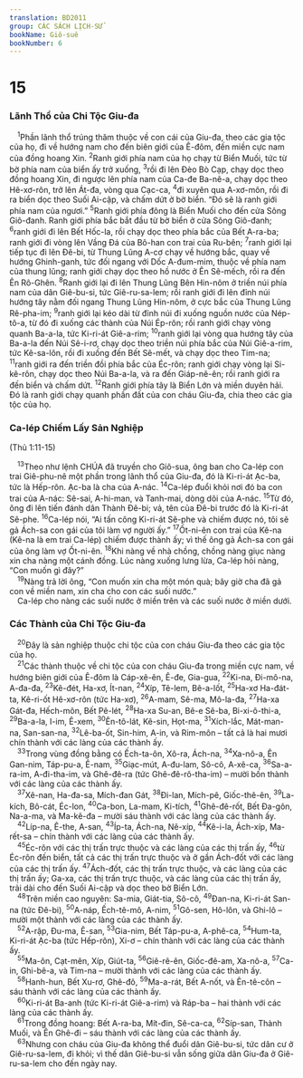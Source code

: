 ```yaml
---
translation: BD2011
group: CÁC SÁCH LỊCH-SỬ
bookName: Giô-suê 
bookNumber: 6
---
```


<div class="title"><h1>15</h1><h3>Lãnh Thổ của Chi Tộc Giu-đa</h3></div>
<span class="verse gios_15_1"> <sup>1</sup>Phần lãnh thổ trúng thăm thuộc về con cái của Giu-đa, theo các gia tộc của họ, đi về hướng nam cho đến biên giới của Ê-đôm, đến miền cực nam của đồng hoang Xin. </span>
<span class="verse gios_15_2"><sup>2</sup>Ranh giới phía nam của họ chạy từ Biển Muối, tức từ bờ phía nam của biển ấy trở xuống, </span>
<span class="verse gios_15_3"><sup>3</sup>rồi đi lên Ðèo Bò Cạp, chạy dọc theo đồng hoang Xin, đi ngược lên phía nam của Ca-đe Ba-nê-a, chạy dọc theo Hê-xơ-rôn, trở lên Át-đa, vòng qua Cạc-ca, </span>
<span class="verse gios_15_4"><sup>4</sup>đi xuyên qua A-xơ-môn, rồi đi ra biển dọc theo Suối Ai-cập, và chấm dứt ở bờ biển. “Ðó sẽ là ranh giới phía nam của ngươi.” </span>
<span class="verse gios_15_5"><sup>5</sup>Ranh giới phía đông là Biển Muối cho đến cửa Sông Giô-đanh. Ranh giới phía bắc bắt đầu từ bờ biển ở cửa Sông Giô-đanh; </span>
<span class="verse gios_15_6"><sup>6</sup>ranh giới đi lên Bết Hốc-la, rồi chạy dọc theo phía bắc của Bết A-ra-ba; ranh giới đi vòng lên Vầng Ðá của Bô-han con trai của Ru-bên; </span>
<span class="verse gios_15_7"><sup>7</sup>ranh giới lại tiếp tục đi lên Ðê-bi, từ Thung Lũng A-cơ chạy về hướng bắc, quay về hướng Ghinh-ganh, tức đối ngang với Dốc A-đum-mim, thuộc về phía nam của thung lũng; ranh giới chạy dọc theo hồ nước ở Ên Sê-mếch, rồi ra đến Ên Rô-Ghên. </span>
<span class="verse gios_15_8"><sup>8</sup>Ranh giới lại đi lên Thung Lũng Bên Hin-nôm ở triền núi phía nam của dân Giê-bu-si, tức Giê-ru-sa-lem; rồi ranh giới đi lên đỉnh núi hướng tây nằm đối ngang Thung Lũng Hin-nôm, ở cực bắc của Thung Lũng Rê-pha-im; </span>
<span class="verse gios_15_9"><sup>9</sup>ranh giới lại kéo dài từ đỉnh núi đi xuống nguồn nước của Nép-tô-a, từ đó đi xuống các thành của Núi Ép-rôn; rồi ranh giới chạy vòng quanh Ba-a-la, tức Ki-ri-át Giê-a-rim; </span>
<span class="verse gios_15_10"><sup>10</sup>ranh giới lại vòng qua hướng tây của Ba-a-la đến Núi Sê-i-rơ, chạy dọc theo triền núi phía bắc của Núi Giê-a-rim, tức Kê-sa-lôn, rồi đi xuống đến Bết Sê-mết, và chạy dọc theo Tim-na; </span>
<span class="verse gios_15_11"><sup>11</sup>ranh giới ra đến triền đồi phía bắc của Éc-rôn; ranh giới chạy vòng lại Si-kê-rôn, chạy dọc theo Núi Ba-a-la, và ra đến Giáp-nê-ên; rồi ranh giới ra đến biển và chấm dứt. </span>
<span class="verse gios_15_12"><sup>12</sup>Ranh giới phía tây là Biển Lớn và miền duyên hải. Ðó là ranh giới chạy quanh phần đất của con cháu Giu-đa, chia theo các gia tộc của họ.<br/></span>
<div class="title"><h3>Ca-lép Chiếm Lấy Sản Nghiệp</h3><p>(Thủ 1:11-15)</p></div>
<span class="verse gios_15_13"> <sup>13</sup>Theo như lệnh CHÚA đã truyền cho Giô-sua, ông ban cho Ca-lép con trai Giê-phu-nê một phần trong lãnh thổ của Giu-đa, đó là Ki-ri-át Ạc-ba, tức là Hếp-rôn. Ạc-ba là cha của A-nác. </span>
<span class="verse gios_15_14"><sup>14</sup>Ca-lép đuổi khỏi nơi đó ba con trai của A-nác: Sê-sai, A-hi-man, và Tanh-mai, dòng dõi của A-nác. </span>
<span class="verse gios_15_15"><sup>15</sup>Từ đó, ông đi lên tiến đánh dân Thành Ðê-bi; vả, tên của Ðê-bi trước đó là Ki-ri-át Sê-phe. </span>
<span class="verse gios_15_16"><sup>16</sup>Ca-lép nói, “Ai tấn công Ki-ri-át Sê-phe và chiếm được nó, tôi sẽ gả Ách-sa con gái của tôi làm vợ người ấy.” </span>
<span class="verse gios_15_17"><sup>17</sup>Ốt-ni-ên con trai của Kê-na (Kê-na là em trai Ca-lép) chiếm được thành ấy; vì thế ông gả Ách-sa con gái của ông làm vợ Ốt-ni-ên. </span>
<span class="verse gios_15_18"><sup>18</sup>Khi nàng về nhà chồng, chồng nàng giục nàng xin cha nàng một cánh đồng. Lúc nàng xuống lưng lừa, Ca-lép hỏi nàng, “Con muốn gì đây?”<br/></span>
<span class="verse gios_15_19"> <sup>19</sup>Nàng trả lời ông, “Con muốn xin cha một món quà; bây giờ cha đã gả con về miền nam, xin cha cho con các suối nước.”<br/> Ca-lép cho nàng các suối nước ở miền trên và các suối nước ở miền dưới.<br/></span>
<div class="title"><h3>Các Thành của Chi Tộc Giu-đa</h3></div>
<span class="verse gios_15_20"> <sup>20</sup>Ðây là sản nghiệp thuộc chi tộc của con cháu Giu-đa theo các gia tộc của họ.<br/></span>
<span class="verse gios_15_21"> <sup>21</sup>Các thành thuộc về chi tộc của con cháu Giu-đa trong miền cực nam, về hướng biên giới của Ê-đôm là Cáp-xê-ên, Ê-đe, Gia-gua, </span>
<span class="verse gios_15_22"><sup>22</sup>Ki-na, Ði-mô-na, A-đa-đa, </span>
<span class="verse gios_15_23"><sup>23</sup>Kê-đét, Ha-xơ, Ít-nan, </span>
<span class="verse gios_15_24"><sup>24</sup>Xíp, Tê-lem, Bê-a-lốt, </span>
<span class="verse gios_15_25"><sup>25</sup>Ha-xơ Ha-đát-ta, Kê-ri-ốt Hê-xơ-rôn (tức Ha-xơ), </span>
<span class="verse gios_15_26"><sup>26</sup>A-mam, Sê-ma, Mô-la-đa, </span>
<span class="verse gios_15_27"><sup>27</sup>Ha-xa Gát-đa, Hếch-môn, Bết Pê-lét, </span>
<span class="verse gios_15_28"><sup>28</sup>Ha-xa Su-an, Bê-e Sê-ba, Bi-xi-ô-thi-a, </span>
<span class="verse gios_15_29"><sup>29</sup>Ba-a-la, I-im, Ê-xem, </span>
<span class="verse gios_15_30"><sup>30</sup>Ên-tô-lát, Kê-sin, Họt-ma, </span>
<span class="verse gios_15_31"><sup>31</sup>Xích-lắc, Mát-man-na, San-san-na, </span>
<span class="verse gios_15_32"><sup>32</sup>Lê-ba-ốt, Sin-him, A-in, và Rim-môn – tất cả là hai mươi chín thành với các làng của các thành ấy.<br/></span>
<span class="verse gios_15_33"> <sup>33</sup>Trong vùng đồng bằng có Ếch-ta-ôn, Xô-ra, Ách-na, </span>
<span class="verse gios_15_34"><sup>34</sup>Xa-nô-a, Ên Gan-nim, Táp-pu-a, Ê-nam, </span>
<span class="verse gios_15_35"><sup>35</sup>Giạc-mút, A-đu-lam, Sô-cô, A-xê-ca, </span>
<span class="verse gios_15_36"><sup>36</sup>Sa-a-ra-im, A-đi-tha-im, và Ghê-đê-ra (tức Ghê-đê-rô-tha-im) – mười bốn thành với các làng của các thành ấy.<br/></span>
<span class="verse gios_15_37"> <sup>37</sup>Xê-nan, Ha-đa-sa, Mích-đan Gát, </span>
<span class="verse gios_15_38"><sup>38</sup>Ði-lan, Mích-pê, Giốc-thê-ên, </span>
<span class="verse gios_15_39"><sup>39</sup>La-kích, Bô-cát, Éc-lon, </span>
<span class="verse gios_15_40"><sup>40</sup>Ca-bon, La-mam, Ki-tích, </span>
<span class="verse gios_15_41"><sup>41</sup>Ghê-đê-rốt, Bết Ða-gôn, Na-a-ma, và Ma-kê-đa – mười sáu thành với các làng của các thành ấy.<br/></span>
<span class="verse gios_15_42"> <sup>42</sup>Líp-na, Ê-the, A-san, </span>
<span class="verse gios_15_43"><sup>43</sup>Íp-ta, Ách-na, Nê-xíp, </span>
<span class="verse gios_15_44"><sup>44</sup>Kê-i-la, Ách-xíp, Ma-rết-sa – chín thành với các làng của các thành ấy.<br/></span>
<span class="verse gios_15_45"> <sup>45</sup>Éc-rôn với các thị trấn trực thuộc và các làng của các thị trấn ấy, </span>
<span class="verse gios_15_46"><sup>46</sup>từ Éc-rôn đến biển, tất cả các thị trấn trực thuộc và ở gần Ách-đốt với các làng của các thị trấn ấy. </span>
<span class="verse gios_15_47"><sup>47</sup>Ách-đốt, các thị trấn trực thuộc, và các làng của các thị trấn ấy; Ga-xa, các thị trấn trực thuộc, và các làng của các thị trấn ấy, trải dài cho đến Suối Ai-cập và dọc theo bờ Biển Lớn.<br/></span>
<span class="verse gios_15_48"> <sup>48</sup>Trên miền cao nguyên: Sa-mia, Giát-tia, Sô-cô, </span>
<span class="verse gios_15_49"><sup>49</sup>Ðan-na, Ki-ri-át San-na (tức Ðê-bi), </span>
<span class="verse gios_15_50"><sup>50</sup>A-náp, Ếch-tê-mô, A-nim, </span>
<span class="verse gios_15_51"><sup>51</sup>Gô-sen, Hô-lôn, và Ghi-lô – mười một thành với các làng của các thành ấy.<br/></span>
<span class="verse gios_15_52"> <sup>52</sup>A-rập, Ðu-ma, Ê-san, </span>
<span class="verse gios_15_53"><sup>53</sup>Gia-nim, Bết Táp-pu-a, A-phê-ca, </span>
<span class="verse gios_15_54"><sup>54</sup>Hum-ta, Ki-ri-át Ạc-ba (tức Hếp-rôn), Xi-ơ – chín thành với các làng của các thành ấy.<br/></span>
<span class="verse gios_15_55"> <sup>55</sup>Ma-ôn, Cạt-mên, Xíp, Giút-ta, </span>
<span class="verse gios_15_56"><sup>56</sup>Giê-rê-ên, Giốc-đê-am, Xa-nô-a, </span>
<span class="verse gios_15_57"><sup>57</sup>Ca-in, Ghi-bê-a, và Tim-na – mười thành với các làng của các thành ấy.<br/></span>
<span class="verse gios_15_58"> <sup>58</sup>Hanh-hun, Bết Xu-rơ, Ghê-đô, </span>
<span class="verse gios_15_59"><sup>59</sup>Ma-a-rát, Bết A-nốt, và Ên-tê-côn – sáu thành với các làng của các thành ấy.<br/></span>
<span class="verse gios_15_60"> <sup>60</sup>Ki-ri-át Ba-anh (tức Ki-ri-át Giê-a-rim) và Ráp-ba – hai thành với các làng của các thành ấy.<br/></span>
<span class="verse gios_15_61"> <sup>61</sup>Trong đồng hoang: Bết A-ra-ba, Mít-đin, Sê-ca-ca, </span>
<span class="verse gios_15_62"><sup>62</sup>Síp-san, Thành Muối, và Ên Ghê-đi – sáu thành với các làng của các thành ấy.<br/></span>
<span class="verse gios_15_63"> <sup>63</sup>Nhưng con cháu của Giu-đa không thể đuổi dân Giê-bu-si, tức dân cư ở Giê-ru-sa-lem, đi khỏi; vì thế dân Giê-bu-si vẫn sống giữa dân Giu-đa ở Giê-ru-sa-lem cho đến ngày nay.<br/></span>
